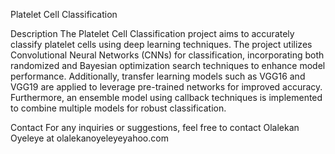 Platelet Cell Classification

Description
The Platelet Cell Classification project aims to accurately classify platelet cells using deep learning techniques. The project utilizes Convolutional Neural Networks (CNNs) for classification,
incorporating both randomized and Bayesian optimization search techniques to enhance model performance. Additionally, transfer learning models such as VGG16 and VGG19 are applied to leverage pre-trained networks 
for improved accuracy. Furthermore, an ensemble model using callback techniques is implemented to combine multiple models for robust classification.



Contact
For any inquiries or suggestions, feel free to contact Olalekan Oyeleye at olalekanoyeleyeyahoo.com
